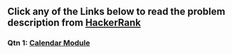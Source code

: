 ## Click any of the Links below to read the problem description from [HackerRank](https://www.hackerrank.com/)

### Qtn 1: [Calendar Module](https://www.hackerrank.com/challenges/calendar-module/problem?isFullScreen=true)
